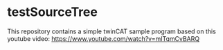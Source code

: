 # testSourceTree

This repository contains a simple twinCAT sample program based on this youtube video:
https://www.youtube.com/watch?v=mITqmCvBARQ
